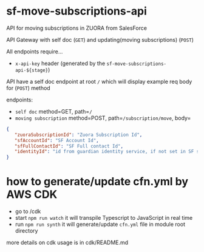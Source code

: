# sf-move-subscriptions-api
API for moving subscriptions in ZUORA from SalesForce

API Gateway
with self doc (`GET`) and updating(moving subscriptions) (`POST`)

All endpoints require...

- `x-api-key` header (generated by the `sf-move-subscriptions-api-${stage}`)

API have a self doc endpoint at root `/` which will display example req body for (`POST`) method

endpoints:

- `self doc` method=GET, path=`/`
- `moving subscription` method=POST, path=`/subscription/move`, body=

```json
{
   "zuoraSubscriptionId": "Zuora Subscription Id",
   "sfAccountId": "SF Account Id",
   "sfFullContactId": "SF Full contact Id",
   "identityId": "id from guardian identity service, if not set in SF send blank value (empty string)"
}
```

# how to generate/update cfn.yml by AWS CDK

- go to /cdk
- start `npm run watch` it will transpile Typescript to JavaScript in real time
- run `npm run synth` it will generate/update `cfn.yml` file in module root directory

more details on cdk usage is in cdk/README.md

